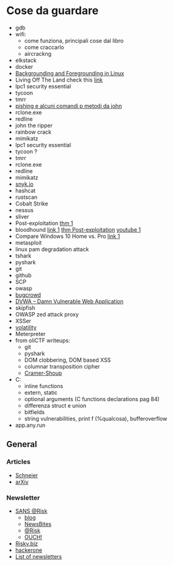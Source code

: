 # Cose da guardare
- gdb
- wifi:
  - come funziona, principali cose dal libro
  - come craccarlo
  - aircrackng
- elkstack
- docker
- [Backgrounding and Foregrounding in Linux](#backgrounding-and-foregrounding-in-linux)
- Living Off The Land check this [link](https://lolbas-project.github.io/)
- lpc1 security essential
- tycoon
- tmrr
- [pishing e alcuni comandi p metodi da john](#phising)
- rclone.exe
- redline
- john the ripper
- rainbow crack
- mimikatz
- lpc1 security essential
- tycoon ?
- tmrr
- rclone.exe
- redline
- mimikatz
- [snyk.io](https://snyk.io/)
- hashcat
- rustscan
- Cobalt Strike
- nessus
- sliver
- Post-exploitation [thm 1](https://tryhackme.com/room/postexploit)
- bloodhound [link 1](https://www.pentestpartners.com/security-blog/bloodhound-walkthrough-a-tool-for-many-tradecrafts/)  [thm Post-exploitation](https://tryhackme.com/room/postexploit) [youtube 1](https://youtu.be/sGO4F23Xik4)
- Compare Windows 10 Home vs. Pro [link 1](https://www.microsoft.com/en-us/windows/compare-windows-10-home-vs-pro)
- metasploit
- linux pam degradation attack
- tshark
- pyshark
- git
- github
- SCP
- owasp
- [bugcrowd](#bug-bounty)
- [DVWA – Damn Vulnerable Web Application](https://www.homelab.it/index.php/2015/12/24/dvwa-damn-vulnerable-web-application/)
- skipfish
- OWASP zed attack proxy
- XSSer
- [volatility](https://github.com/volatilityfoundation/volatility)
- Meterpreter
- from oliCTF writeups:
  - git
  - pyshark
  - DOM clobbering, DOM based XSS
  - columnar transposition cipher
  - [Cramer-Shoup](https://en.wikipedia.org/wiki/Cramer%E2%80%93Shoup_cryptosystem)
- C:
  - inline functions
  - extern, static
  - optional arguments (C functions declarations pag 84)
  - differenza struct e union
  - bitfields
  - string vulnerabilities, print f (%qualcosa), bufferoverflow
- app.any.run


## General
### Articles
- [Schneier](www.schneier.com)
- [arXiv](https://arxiv.org/)

### Newsletter
- [SANS @Risk](https://www.sans.org/newsletters/at-risk)
    - [blog](https://www.sans.org/blog)
    - [NewsBites](https://www.sans.org/newsletters/newsbites)
    - [@Risk](https://www.sans.org/newsletters/at-risk)
    - [OUCH!](https://www.sans.org/newsletters/ouch)
- [Risky.biz](https://news.risky.biz/)
- [hackerone](https://www.hackerone.com/blog)
- [List of newsletters](https://github.com/TalEliyahu/awesome-security-newsletters)
